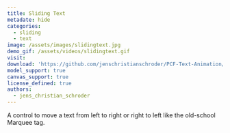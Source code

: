 ```yaml
---
title: Sliding Text
metadate: hide
categories:
  - sliding
  - text
image: /assets/images/slidingtext.jpg
demo_gif: /assets/videos/slidingtext.gif
visit: 
download: 'https://github.com/jenschristianschroder/PCF-Text-Animation/tree/master/SlidingTextControl/PCF-Sliding-Text'
model_support: true
canvas_support: true
license_defined: true
authors:
  - jens_christian_schroder
---
```


A control to move a text from left to right or right to left like the old-school Marquee tag.
